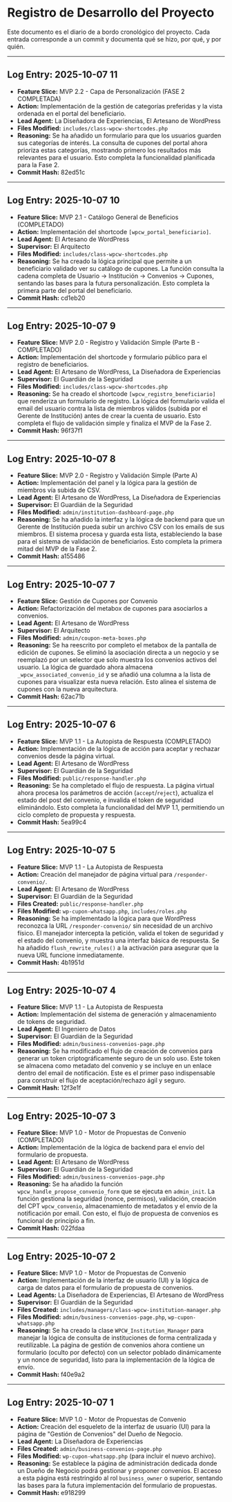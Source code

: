 # Registro de Desarrollo del Proyecto

Este documento es el diario de a bordo cronológico del proyecto. Cada entrada corresponde a un commit y documenta qué se hizo, por qué, y por quién.

---

## Log Entry: 2025-10-07 11

*   **Feature Slice:** MVP 2.2 - Capa de Personalización (FASE 2 COMPLETADA)
*   **Action:** Implementación de la gestión de categorías preferidas y la vista ordenada en el portal del beneficiario.
*   **Lead Agent:** La Diseñadora de Experiencias, El Artesano de WordPress
*   **Files Modified:** `includes/class-wpcw-shortcodes.php`
*   **Reasoning:** Se ha añadido un formulario para que los usuarios guarden sus categorías de interés. La consulta de cupones del portal ahora prioriza estas categorías, mostrando primero los resultados más relevantes para el usuario. Esto completa la funcionalidad planificada para la Fase 2.
*   **Commit Hash:** 82ed51c

---

## Log Entry: 2025-10-07 10

*   **Feature Slice:** MVP 2.1 - Catálogo General de Beneficios (COMPLETADO)
*   **Action:** Implementación del shortcode `[wpcw_portal_beneficiario]`.
*   **Lead Agent:** El Artesano de WordPress
*   **Supervisor:** El Arquitecto
*   **Files Modified:** `includes/class-wpcw-shortcodes.php`
*   **Reasoning:** Se ha creado la lógica principal que permite a un beneficiario validado ver su catálogo de cupones. La función consulta la cadena completa de Usuario -> Institución -> Convenios -> Cupones, sentando las bases para la futura personalización. Esto completa la primera parte del portal del beneficiario.
*   **Commit Hash:** cd1eb20

---

## Log Entry: 2025-10-07 9

*   **Feature Slice:** MVP 2.0 - Registro y Validación Simple (Parte B - COMPLETADO)
*   **Action:** Implementación del shortcode y formulario público para el registro de beneficiarios.
*   **Lead Agent:** El Artesano de WordPress, La Diseñadora de Experiencias
*   **Supervisor:** El Guardián de la Seguridad
*   **Files Modified:** `includes/class-wpcw-shortcodes.php`
*   **Reasoning:** Se ha creado el shortcode `[wpcw_registro_beneficiario]` que renderiza un formulario de registro. La lógica del formulario valida el email del usuario contra la lista de miembros válidos (subida por el Gerente de Institución) antes de crear la cuenta de usuario. Esto completa el flujo de validación simple y finaliza el MVP de la Fase 2.
*   **Commit Hash:** 96f37f1

---

## Log Entry: 2025-10-07 8

*   **Feature Slice:** MVP 2.0 - Registro y Validación Simple (Parte A)
*   **Action:** Implementación del panel y la lógica para la gestión de miembros vía subida de CSV.
*   **Lead Agent:** El Artesano de WordPress, La Diseñadora de Experiencias
*   **Supervisor:** El Guardián de la Seguridad
*   **Files Modified:** `admin/institution-dashboard-page.php`
*   **Reasoning:** Se ha añadido la interfaz y la lógica de backend para que un Gerente de Institución pueda subir un archivo CSV con los emails de sus miembros. El sistema procesa y guarda esta lista, estableciendo la base para el sistema de validación de beneficiarios. Esto completa la primera mitad del MVP de la Fase 2.
*   **Commit Hash:** a155486

---

## Log Entry: 2025-10-07 7

*   **Feature Slice:** Gestión de Cupones por Convenio
*   **Action:** Refactorización del metabox de cupones para asociarlos a convenios.
*   **Lead Agent:** El Artesano de WordPress
*   **Supervisor:** El Arquitecto
*   **Files Modified:** `admin/coupon-meta-boxes.php`
*   **Reasoning:** Se ha reescrito por completo el metabox de la pantalla de edición de cupones. Se eliminó la asociación directa a un negocio y se reemplazó por un selector que solo muestra los convenios activos del usuario. La lógica de guardado ahora almacena `_wpcw_associated_convenio_id` y se añadió una columna a la lista de cupones para visualizar esta nueva relación. Esto alinea el sistema de cupones con la nueva arquitectura.
*   **Commit Hash:** 62ac71b

---

## Log Entry: 2025-10-07 6

*   **Feature Slice:** MVP 1.1 - La Autopista de Respuesta (COMPLETADO)
*   **Action:** Implementación de la lógica de acción para aceptar y rechazar convenios desde la página virtual.
*   **Lead Agent:** El Artesano de WordPress
*   **Supervisor:** El Guardián de la Seguridad
*   **Files Modified:** `public/response-handler.php`
*   **Reasoning:** Se ha completado el flujo de respuesta. La página virtual ahora procesa los parámetros de acción (`accept`/`reject`), actualiza el estado del post del convenio, e invalida el token de seguridad eliminándolo. Esto completa la funcionalidad del MVP 1.1, permitiendo un ciclo completo de propuesta y respuesta.
*   **Commit Hash:** 5ea99c4

---

## Log Entry: 2025-10-07 5

*   **Feature Slice:** MVP 1.1 - La Autopista de Respuesta
*   **Action:** Creación del manejador de página virtual para `/responder-convenio/`.
*   **Lead Agent:** El Artesano de WordPress
*   **Supervisor:** El Guardián de la Seguridad
*   **Files Created:** `public/response-handler.php`
*   **Files Modified:** `wp-cupon-whatsapp.php`, `includes/roles.php`
*   **Reasoning:** Se ha implementado la lógica para que WordPress reconozca la URL `/responder-convenio/` sin necesidad de un archivo físico. El manejador intercepta la petición, valida el token de seguridad y el estado del convenio, y muestra una interfaz básica de respuesta. Se ha añadido `flush_rewrite_rules()` a la activación para asegurar que la nueva URL funcione inmediatamente.
*   **Commit Hash:** 4b1951d

---

## Log Entry: 2025-10-07 4

*   **Feature Slice:** MVP 1.1 - La Autopista de Respuesta
*   **Action:** Implementación del sistema de generación y almacenamiento de tokens de seguridad.
*   **Lead Agent:** El Ingeniero de Datos
*   **Supervisor:** El Guardián de la Seguridad
*   **Files Modified:** `admin/business-convenios-page.php`
*   **Reasoning:** Se ha modificado el flujo de creación de convenios para generar un token criptográficamente seguro de un solo uso. Este token se almacena como metadato del convenio y se incluye en un enlace dentro del email de notificación. Este es el primer paso indispensable para construir el flujo de aceptación/rechazo ágil y seguro.
*   **Commit Hash:** 12f3e1f

---

## Log Entry: 2025-10-07 3

*   **Feature Slice:** MVP 1.0 - Motor de Propuestas de Convenio (COMPLETADO)
*   **Action:** Implementación de la lógica de backend para el envío del formulario de propuesta.
*   **Lead Agent:** El Artesano de WordPress
*   **Supervisor:** El Guardián de la Seguridad
*   **Files Modified:** `admin/business-convenios-page.php`
*   **Reasoning:** Se ha añadido la función `wpcw_handle_propose_convenio_form` que se ejecuta en `admin_init`. La función gestiona la seguridad (nonce, permisos), validación, creación del CPT `wpcw_convenio`, almacenamiento de metadatos y el envío de la notificación por email. Con esto, el flujo de propuesta de convenios es funcional de principio a fin.
*   **Commit Hash:** 022fdaa

---

## Log Entry: 2025-10-07 2

*   **Feature Slice:** MVP 1.0 - Motor de Propuestas de Convenio
*   **Action:** Implementación de la interfaz de usuario (UI) y la lógica de carga de datos para el formulario de propuesta de convenios.
*   **Lead Agents:** La Diseñadora de Experiencias, El Artesano de WordPress
*   **Supervisor:** El Guardián de la Seguridad
*   **Files Created:** `includes/managers/class-wpcw-institution-manager.php`
*   **Files Modified:** `admin/business-convenios-page.php`, `wp-cupon-whatsapp.php`
*   **Reasoning:** Se ha creado la clase `WPCW_Institution_Manager` para manejar la lógica de consulta de instituciones de forma centralizada y reutilizable. La página de gestión de convenios ahora contiene un formulario (oculto por defecto) con un selector poblado dinámicamente y un nonce de seguridad, listo para la implementación de la lógica de envío.
*   **Commit Hash:** f40e9a2

---

## Log Entry: 2025-10-07 1

*   **Feature Slice:** MVP 1.0 - Motor de Propuestas de Convenio
*   **Action:** Creación del esqueleto de la interfaz de usuario (UI) para la página de "Gestión de Convenios" del Dueño de Negocio.
*   **Lead Agent:** La Diseñadora de Experiencias
*   **Files Created:** `admin/business-convenios-page.php`
*   **Files Modified:** `wp-cupon-whatsapp.php` (para incluir el nuevo archivo).
*   **Reasoning:** Se establece la página de administración dedicada donde un Dueño de Negocio podrá gestionar y proponer convenios. El acceso a esta página está restringido al rol `business_owner` o superior, sentando las bases para la futura implementación del formulario de propuestas.
*   **Commit Hash:** e918299
